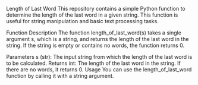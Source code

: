 Length of Last Word
This repository contains a simple Python function to determine the length of the last word in a given string. This function is useful for string manipulation and basic text processing tasks.

Function Description
The function length_of_last_word(s) takes a single argument s, which is a string, and returns the length of the last word in the string. If the string is empty or contains no words, the function returns 0.

Parameters
s (str): The input string from which the length of the last word is to be calculated.
Returns
int: The length of the last word in the string. If there are no words, it returns 0.
Usage
You can use the length_of_last_word function by calling it with a string argument. 
